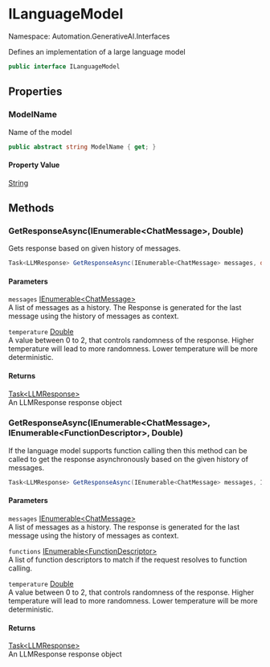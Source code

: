 # ILanguageModel

Namespace: Automation.GenerativeAI.Interfaces

Defines an implementation of a large language model

```csharp
public interface ILanguageModel
```

## Properties

### **ModelName**

Name of the model

```csharp
public abstract string ModelName { get; }
```

#### Property Value

[String](https://docs.microsoft.com/en-us/dotnet/api/system.string)<br>

## Methods

### **GetResponseAsync(IEnumerable&lt;ChatMessage&gt;, Double)**

Gets response based on given history of messages.

```csharp
Task<LLMResponse> GetResponseAsync(IEnumerable<ChatMessage> messages, double temperature)
```

#### Parameters

`messages` [IEnumerable&lt;ChatMessage&gt;](https://docs.microsoft.com/en-us/dotnet/api/system.collections.generic.ienumerable-1)<br>
A list of messages as a history. The Response is generated for 
 the last message using the history of messages as context.

`temperature` [Double](https://docs.microsoft.com/en-us/dotnet/api/system.double)<br>
A value between 0 to 2, that controls randomness of the response. 
 Higher temperature will lead to more randomness. Lower temperature will be more deterministic.

#### Returns

[Task&lt;LLMResponse&gt;](https://docs.microsoft.com/en-us/dotnet/api/system.threading.tasks.task-1)<br>
An LLMResponse response object

### **GetResponseAsync(IEnumerable&lt;ChatMessage&gt;, IEnumerable&lt;FunctionDescriptor&gt;, Double)**

If the language model supports function calling then this method can be called to
 get the response asynchronously based on the given history of messages.

```csharp
Task<LLMResponse> GetResponseAsync(IEnumerable<ChatMessage> messages, IEnumerable<FunctionDescriptor> functions, double temperature)
```

#### Parameters

`messages` [IEnumerable&lt;ChatMessage&gt;](https://docs.microsoft.com/en-us/dotnet/api/system.collections.generic.ienumerable-1)<br>
A list of messages as a history. The response is generated for 
 the last message using the history of messages as context.

`functions` [IEnumerable&lt;FunctionDescriptor&gt;](https://docs.microsoft.com/en-us/dotnet/api/system.collections.generic.ienumerable-1)<br>
A list of function descriptors to match if the request resolves 
 to function calling.

`temperature` [Double](https://docs.microsoft.com/en-us/dotnet/api/system.double)<br>
A value between 0 to 2, that controls randomness of the response. 
 Higher temperature will lead to more randomness. Lower temperature will be more deterministic.

#### Returns

[Task&lt;LLMResponse&gt;](https://docs.microsoft.com/en-us/dotnet/api/system.threading.tasks.task-1)<br>
An LLMResponse response object

